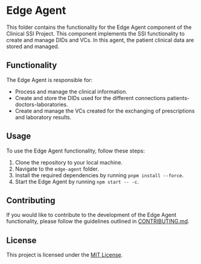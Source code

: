 # Edge Agent

This folder contains the functionality for the Edge Agent component of the Clinical SSI Project. This component implements the SSI functionality to create and manage DIDs and VCs. In this agent, the patient clinical data are stored and managed.

## Functionality

The Edge Agent is responsible for:

- Process and manage the clinical information.
- Create and store the DIDs used for the different connections patients-doctors-laboratories.
- Create and manage the VCs created for the exchanging of prescriptions and laboratory results.

## Usage

To use the Edge Agent functionality, follow these steps:

1. Clone the repository to your local machine.
2. Navigate to the `edge-agent` folder.
3. Install the required dependencies by running `pnpm install --force`.
5. Start the Edge Agent by running `npm start -- -c`.

## Contributing

If you would like to contribute to the development of the Edge Agent functionality, please follow the guidelines outlined in [CONTRIBUTING.md](./CONTRIBUTING.md).

## License

This project is licensed under the [MIT License](./LICENSE).
